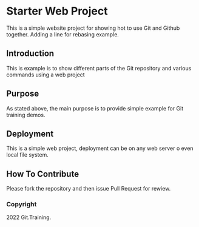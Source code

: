 # Starter Web Project
This is a simple website project for showing hot to use Git and Github together. 
Adding a line for rebasing example.

## Introduction
This is example is to show different parts of the Git repository and various commands using a web 
project
## Purpose
As stated above, the main purpose is to provide simple example for Git training demos.
## Deployment
This is a simple web project, deployment can be on any web server o even local file system.
## How To Contribute
Please fork the repository and then issue Pull Request for rewiew.
### Copyright

2022 Git.Training. 